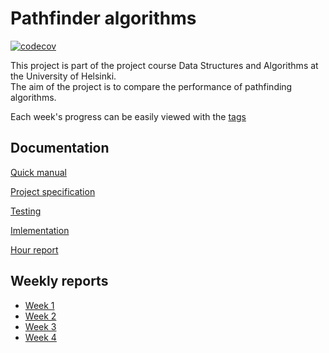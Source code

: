 # Pathfinder algorithms

[![codecov](https://codecov.io/gh/yusifsalam/pathfinder_tira/branch/main/graph/badge.svg?token=7WFH83VS5H)](https://codecov.io/gh/yusifsalam/pathfinder_tira)

This project is part of the project course Data Structures and Algorithms at the University of Helsinki.  
The aim of the project is to compare the performance of pathfinding algorithms.

Each week's progress can be easily viewed with the [tags](https://github.com/yusifsalam/pathfinder_tira/tags)

## Documentation

[Quick manual](https://github.com/yusifsalam/pathfinder_tira/blob/main/Documentation/Usage.md)

[Project specification](https://github.com/yusifsalam/pathfinder_tira/blob/main/Documentation/Specification.md)

[Testing](https://github.com/yusifsalam/pathfinder_tira/blob/main/Documentation/Testing.md)

[Imlementation](https://github.com/yusifsalam/pathfinder_tira/blob/main/Documentation/Implementation.md)

[Hour report](https://github.com/yusifsalam/pathfinder_tira/blob/main/Documentation/Hour_report.md)

## Weekly reports

- [Week 1](https://github.com/yusifsalam/pathfinder_tira/blob/main/Documentation/Weekly%20reports/Week1.md)
- [Week 2](https://github.com/yusifsalam/pathfinder_tira/blob/main/Documentation/Weekly%20reports/Week2.md)
- [Week 3](https://github.com/yusifsalam/pathfinder_tira/blob/main/Documentation/Weekly%20reports/Week3.md)
- [Week 4](https://github.com/yusifsalam/pathfinder_tira/blob/main/Documentation/Weekly%20reports/Week4.md)
    <!-- - [Week 5](https://github.com/yusifsalam/pathfinder_tira/blob/main/Documentation/Weekly%20reports/Week5.md) -->
    <!-- - [Week 6](https://github.com/yusifsalam/pathfinder_tira/blob/main/Documentation/Weekly%20reports/Week6.md) -->
    <!-- - [Week 7](https://github.com/yusifsalam/pathfinder_tira/blob/main/Documentation/Weekly%20reports/Week7.md) -->
